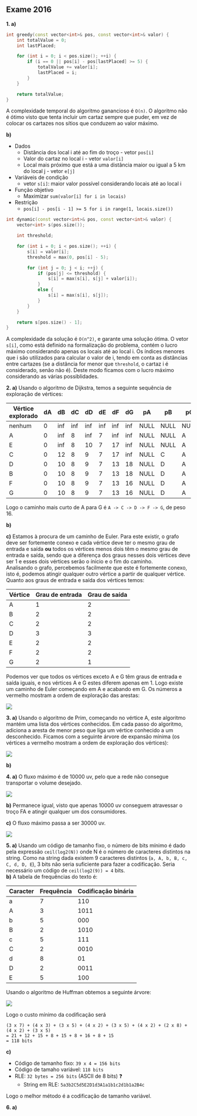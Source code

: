 ## Exame 2016

**1. a)**
```cpp
int greedy(const vector<int>& pos, const vector<int>& valor) {
    int totalValue = 0;
    int lastPlaced;

    for (int i = 0; i < pos.size(); ++i) {
        if (i == 0 || pos[i] - pos[lastPlaced] >= 5) {
            totalValue += valor[i];
            lastPlaced = i;
        }
    }

    return totalValue;
}
```
A complexidade temporal do algoritmo ganancioso é `O(n)`. O algoritmo não é ótimo visto que tenta incluir um cartaz sempre que puder, em vez de colocar os cartazes nos sítios que conduzem ao valor máximo.

**b)**
* Dados
    * Distância dos local i até ao fim do troço - vetor `pos[i]`
    * Valor do cartaz no local i - vetor `valor[i]`
    * Local mais próximo que está a uma distância maior ou igual a 5 km do local j - vetor `e[j]`
* Variáveis de condição
    * vetor `s[i]`: maior valor possível considerando locais até ao local i
* Função objetivo
    * Maximizar `sum(valor[i] for i in locais)`
* Restrição
    * `pos[i] - pos[i - 1] >= 5 for i in range(1, locais.size())`

```cpp
int dynamic(const vector<int>& pos, const vector<int>& valor) {
    vector<int> s(pos.size());

    int threshold;

    for (int i = 0; i < pos.size(); ++i) {
        s[i] = valor[i];
        threshold = max(0, pos[i] - 5);

        for (int j = 0; j < i; ++j) {
            if (pos[j] <= threshold) {
                s[i] = max(s[i], s[j] + valor[i]);
            }
            else {
                s[i] = max(s[i], s[j]);
            }
        }
    }

    return s[pos.size() - 1];
}
```

A complexidade da solução é `O(n^2)`, e garante uma solução ótima. O vetor `s[i]`, como está definido na formalização do problema, contém o lucro máximo considerando apenas os locais até ao local i. Os índices menores que i são utilizados para calcular o valor de i, tendo em conta as distâncias entre cartazes (se a distância for menor que `threshold`, o cartaz i é considerado, senão não é). Deste modo ficamos com o lucro máximo considerando as várias possiblidades. 

**2. a)** Usando o algoritmo de Dijkstra, temos a seguinte sequência de exploração de vértices:

Vértice explorado|dA|dB|dC|dD|dE|dF|dG|pA|pB|pC|pD|pE|pF|pG
-|-|-|-|-|-|-|-|-|-|-|-|-|-|-
nenhum|0|inf|inf|inf|inf|inf|inf|NULL|NULL|NULL|NULL|NULL|NULL|NULL
A|0|inf|8|inf|7|inf|inf|NULL|NULL|A|NULL|A|NULL|NULL
E|0|inf|8|10|7|17|inf|NULL|NULL|A|E|A|E|NULL
C|0|12|8|9|7|17|inf|NULL|C|A|C|A|E|NULL
D|0|10|8|9|7|13|18|NULL|D|A|C|A|D|D
B|0|10|8|9|7|13|18|NULL|D|A|C|A|D|D
F|0|10|8|9|7|13|16|NULL|D|A|C|A|D|F
G|0|10|8|9|7|13|16|NULL|D|A|C|A|D|F

Logo o caminho mais curto de A para G é `A -> C -> D -> F -> G`, de peso 16.

**b)** 

**c)** Estamos à procura de um caminho de Euler. Para este existir, o grafo deve ser fortemente conexo e cada vértice deve ter o mesmo grau de entrada e saída **ou** todos os vértices menos dois têm o mesmo grau de entrada e saída, sendo que a diferença dos graus nesses dois vértices deve ser 1 e esses dois vértices serão o ínicio e o fim do caminho.  
Analisando o grafo, percebemos facilmente que este é fortemente conexo, isto é, podemos atingir qualquer outro vértice a partir de qualquer vértice.  
Quanto aos graus de entrada e saída dos vértices temos:

Vértice|Grau de entrada|Grau de saída
-|-|-
A|1|2
B|2|2
C|2|2
D|3|3
E|2|2
F|2|2
G|2|1

Podemos ver que todos os vértices exceto A e G têm graus de entrada e saída iguais, e nos vértices A e G estes diferem apenas em 1. Logo existe um caminho de Euler começando em A e acabando em G. Os números a vermelho mostram a ordem de exploração das arestas:

![](Imagens/Euler2016.png)

**3. a)** Usando o algoritmo de Prim, começando no vértice A, este algoritmo mantém uma lista dos vértices conhecidos. Em cada passo do algoritmo, adiciona a aresta de menor peso que liga um vértice conhecido a um desconhecido. Ficamos com a seguinte árvore de expansão mínima (os vértices a vermelho mostram a ordem de exploração dos vértices):

![](Imagens/Prim2016.png)

**b)**  

**4. a)** O fluxo máximo é de 10000 uv, pelo que a rede não consegue transportar o volume desejado.

![](Imagens/Fluxo2016.jpg)

**b)** Permanece igual, visto que apenas 10000 uv conseguem atravessar o troço FA e atingir qualquer um dos consumidores.

**c)** O fluxo máximo passa a ser 30000 uv.

![](Imagens/Fluxo2016c.jpg)

**5. a)** Usando um código de tamanho fixo, o número de bits mínimo é dado pela expressão `ceil(log2(N))` onde N é o número de caracteres distintos na string. Como na string dada existem 9 caracteres distintos (`a, A, b, B, c, C, d, D, E`), 3 bits não seria suficiente para fazer a codificação. Seria necessário um código de `ceil(log2(9)) = 4` bits.  
**b)** A tabela de frequências do texto é:

Caracter|Frequência|Codificação binária
-|-|-
a|7|110
A|3|1011
b|5|000
B|2|1010
c|5|111
C|2|0010
d|8|01
D|2|0011
E|5|100

Usando o algoritmo de Huffman obtemos a seguinte árvore:

![](Imagens/Huffman2016.png)

Logo o custo mínimo da codificação será
```
(3 x 7) + (4 x 3) + (3 x 5) + (4 x 2) + (3 x 5) + (4 x 2) + (2 x 8) + (4 x 2) + (3 x 5)
= 21 + 12 + 15 + 8 + 15 + 8 + 16 + 8 + 15
= 118 bits
```

**c)** 

* Código de tamanho fixo: `39 x 4 = 156 bits`
* Código de tamaho variável: `118 bits`
* RLE: `32 bytes = 256 bits` (ASCII de 8 bits) ❓
    * String em RLE: `5a3b2C5d5E2D1d3A1a1b1c2d1b1a2B4c`

Logo o melhor método é a codificação de tamanho variável.

**6. a)** 